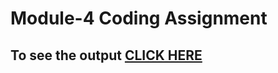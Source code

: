 # Module-4 Coding Assignment

## To see the output [CLICK HERE]( https://keshan99.github.io/Coursera-HTML-CSS-and-JavaScript-for-Web-Developers/Assignments/module_4/index.html )
